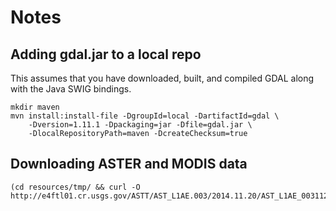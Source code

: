 # Notes

## Adding gdal.jar to a local repo

This assumes that you have downloaded, built, and compiled GDAL along with the Java SWIG bindings.

```
mkdir maven
mvn install:install-file -DgroupId=local -DartifactId=gdal \
    -Dversion=1.11.1 -Dpackaging=jar -Dfile=gdal.jar \
    -DlocalRepositoryPath=maven -DcreateChecksum=true
```

## Downloading ASTER and MODIS data

```
(cd resources/tmp/ && curl -O http://e4ftl01.cr.usgs.gov/ASTT/AST_L1AE.003/2014.11.20/AST_L1AE_00311202014164537_20141120112507_24093.hdf)
```